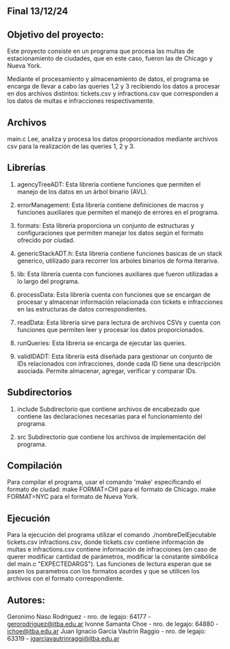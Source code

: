 ## Final 13/12/24

## Objetivo del proyecto: 
Este proyecto consiste en un programa que procesa las multas de estacionamiento de ciudades, que en este caso, fueron las de Chicago y Nueva York. 

Mediante el procesamiento y almacenamiento de datos, el programa se encarga de llevar a cabo las queries 1,2 y 3 recibiendo los datos a procesar en dos archivos distintos: tickets.csv y infractions.csv que corresponden a los datos de multas e infracciones respectivamente.

## Archivos
main.c
Lee, analiza y procesa los datos proporcionados mediante archivos csv para la realización de las queries 1, 2 y 3.

## Librerías
1. agencyTreeADT: 
Esta librería contiene funciones que permiten el manejo de los datos en un árbol binario (AVL).

2. errorManagement:
Esta librería contiene definiciones de macros y funciones auxiliares que permiten el manejo de errores en el programa.

3. formats:
Esta librería proporciona un conjunto de estructuras y configuraciones que permiten manejar los datos según el formato ofrecido por ciudad.

4. genericStackADT.h:
Esta libreria contiene funciones basicas de un stack generico, utilizado para recorrer los arboles binarios de forma iterariva.

5. lib:
Esta librería cuenta con funciones auxiliares que fueron utilizadas a lo largo del programa.

6. processData:
Esta librería cuenta con funciones que se encargan de procesar y almacenar información relacionada con tickets e infracciones en las estructuras de datos correspondientes.

7. readData:
Esta librería sirve para lectura de archivos CSVs y cuenta con funciones que permiten leer y procesar los datos proporcionados.

8. runQueries:
Esta libreria se encarga de ejecutar las queries.

9. validIDADT:
Esta librería está diseñada para gestionar un conjunto de IDs relacionados con infracciones, donde cada ID tiene una descripción asociada. Permite almacenar, agregar, verificar y comparar IDs.

## Subdirectorios 
1. include
Subdirectorio que contiene archivos de encabezado que contiene las declaraciones necesarias para el funcionamiento del programa.

2. src
Subdirectorio que contiene los archivos de implementación del programa.

## Compilación
Para compilar el programa, usar el comando 'make' especificando el formato de ciudad:
make FORMAT=CHI para el formato de Chicago.
make FORMAT=NYC para el formato de Nueva York.

## Ejecución
Para la ejecución del programa utilizar el comando ./nombreDelEjecutable tickets.csv infractions.csv, donde tickets.csv contiene información de multas e infractions.csv contiene información de infracciones (en caso de querer modificar cantidad de parámetros, modificar la constante simbólica del main.c "EXPECTEDARGS"). Las funciones de lectura esperan que se pasen los parametros con los formatos acordes y que se utilicen los archivos con el formato correspondiente.

## Autores:
Geronimo Naso Rodriguez - nro. de legajo: 64177 - gerorodriguez@itba.edu.ar
Ivonne Samanta Choe - nro. de legajo: 64880 - ichoe@itba.edu.ar
Juan Ignacio Garcia Vautrin Raggio - nro. de legajo: 63319 - jgarciavautrinraggi@itba.edu.ar

